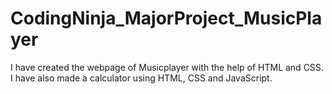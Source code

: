 # CodingNinja_MajorProject_MusicPlayer
I have created the webpage of Musicplayer with the help of HTML and CSS.
I have also made a calculator using HTML, CSS and JavaScript.
